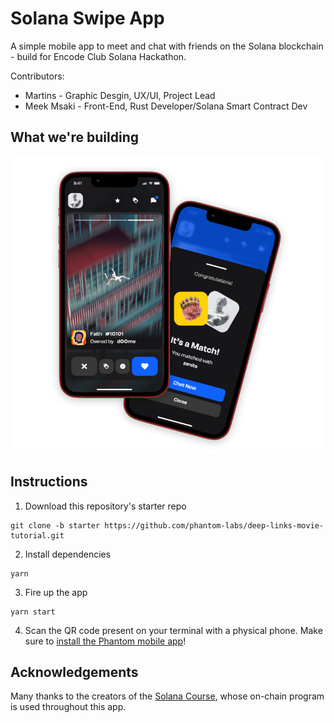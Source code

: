 # Solana Swipe App

A simple mobile app to meet and chat with friends on the Solana blockchain - build for Encode Club Solana Hackathon.

Contributors:

- Martins - Graphic Desgin, UX/UI, Project Lead
- Meek Msaki - Front-End, Rust Developer/Solana Smart Contract Dev

## What we're building

![image](./assets/mobile-application.png)

<!-- ![swipe](./assets/profile-posts.png) -->

## Instructions

1. Download this repository's starter repo
```
git clone -b starter https://github.com/phantom-labs/deep-links-movie-tutorial.git
```
2. Install dependencies
```
yarn
```
3. Fire up the app
```
yarn start
```
4. Scan the QR code present on your terminal with a physical phone. Make sure to [install the Phantom mobile app](https://phantom.app/download)!


## Acknowledgements

Many thanks to the creators of the [Solana Course](https://github.com/Unboxed-Software/solana-course), whose on-chain program is used throughout this app.
